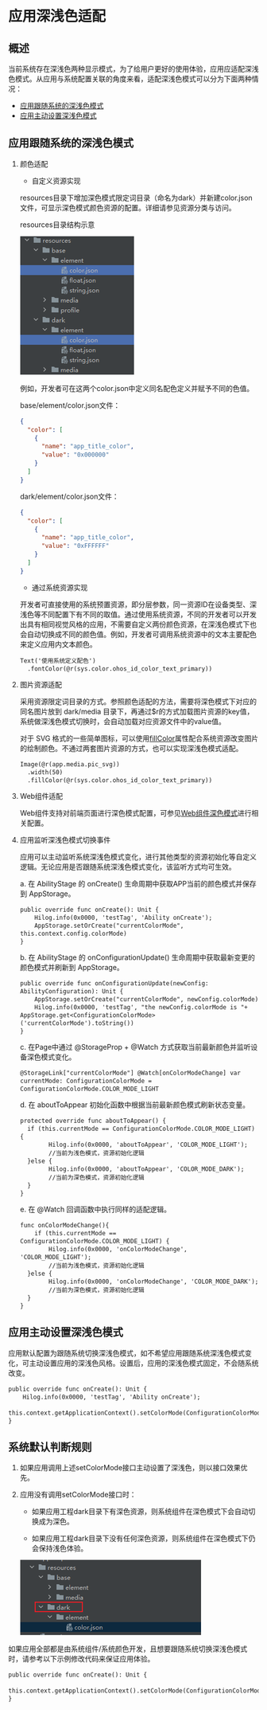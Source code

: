 # 应用深浅色适配

## 概述

当前系统存在深浅色两种显示模式，为了给用户更好的使用体验，应用应适配深浅色模式。从应用与系统配置关联的角度来看，适配深浅色模式可以分为下面两种情况：

- [应用跟随系统的深浅色模式](#应用跟随系统的深浅色模式)
- [应用主动设置深浅色模式](#应用主动设置深浅色模式)

## 应用跟随系统的深浅色模式

1. 颜色适配

    - 自定义资源实现

     resources目录下增加深色模式限定词目录（命名为dark）并新建color.json文件，可显示深色模式颜色资源的配置。详细请参见资源分类与访问。

     resources目录结构示意

     ![colorJsonDir](./figures/colorJsonDir.png)

     例如，开发者可在这两个color.json中定义同名配色定义并赋予不同的色值。

     base/element/color.json文件：

     ```json
     {
       "color": [
         {
           "name": "app_title_color",
           "value": "0x000000"
         }
       ]
     }
     ```

     dark/element/color.json文件：

     ```json
     {
       "color": [
         {
           "name": "app_title_color",
           "value": "0xFFFFFF"
         }
       ]
     }
     ```

    - 通过系统资源实现

     开发者可直接使用的系统预置资源，即分层参数，同一资源ID在设备类型、深浅色等不同配置下有不同的取值。通过使用系统资源，不同的开发者可以开发出具有相同视觉风格的应用，不需要自定义两份颜色资源，在深浅色模式下也会自动切换成不同的颜色值。例如，开发者可调用系统资源中的文本主要配色来定义应用内文本颜色。

      
     ```cangjie
     Text('使用系统定义配色')
       .fontColor(@r(sys.color.ohos_id_color_text_primary))
     ```

2. 图片资源适配

    采用资源限定词目录的方式。参照颜色适配的方法，需要将深色模式下对应的同名图片放到 dark/media 目录下，再通过$r的方式加载图片资源的key值，系统做深浅色模式切换时，会自动加载对应资源文件中的value值。

    对于 SVG 格式的一些简单图标，可以使用[fillColor](./cj-graphics-display.md#显示矢量图)属性配合系统资源改变图片的绘制颜色。不通过两套图片资源的方式，也可以实现深浅色模式适配。

     
    ```cangjie
    Image(@r(app.media.pic_svg))
      .width(50)
      .fillColor(@r(sys.color.ohos_id_color_text_primary))
    ```

3. Web组件适配

    Web组件支持对前端页面进行深色模式配置，可参见[Web组件深色模式](../../../Dev_Guide/source_zh_cn/web/cj-web-set-dark-mode.md)进行相关配置。

4. 应用监听深浅色模式切换事件

    应用可以主动监听系统深浅色模式变化，进行其他类型的资源初始化等自定义逻辑。无论应用是否跟随系统深浅色模式变化，该监听方式均可生效。

    a. 在 AbilityStage 的 onCreate() 生命周期中获取APP当前的颜色模式并保存到 AppStorage。

     
    ```cangjie
    public override func onCreate(): Unit {
        Hilog.info(0x0000, 'testTag', 'Ability onCreate');
        AppStorage.setOrCreate("currentColorMode", this.context.config.colorMode)
    }
    ```

    b. 在 AbilityStage 的 onConfigurationUpdate() 生命周期中获取最新变更的颜色模式并刷新到 AppStorage。

     
    ```cangjie
    public override func onConfigurationUpdate(newConfig: AbilityConfiguration): Unit {
        AppStorage.setOrCreate("currentColorMode", newConfig.colorMode)
        Hilog.info(0x0000, 'testTag', "the newConfig.colorMode is "+ AppStorage.get<ConfigurationColorMode>('currentColorMode').toString())
    }
    ```

    c. 在Page中通过 @StorageProp + @Watch 方式获取当前最新颜色并监听设备深色模式变化。

     
    ```cangjie
    @StorageLink["currentColorMode"] @Watch[onColorModeChange] var currentMode: ConfigurationColorMode = ConfigurationColorMode.COLOR_MODE_LIGHT
    ```

    d. 在 aboutToAppear 初始化函数中根据当前最新颜色模式刷新状态变量。

     
    ```cangjie
    protected override func aboutToAppear() {
      if (this.currentMode == ConfigurationColorMode.COLOR_MODE_LIGHT) {
            Hilog.info(0x0000, 'aboutToAppear', 'COLOR_MODE_LIGHT');
            //当前为浅色模式，资源初始化逻辑
      }else {
            Hilog.info(0x0000, 'aboutToAppear', 'COLOR_MODE_DARK');
            //当前为深色模式，资源初始化逻辑
      }
    }
    ```

    e. 在 @Watch 回调函数中执行同样的适配逻辑。

     
    ```cangjie
    func onColorModeChange(){
        if (this.currentMode == ConfigurationColorMode.COLOR_MODE_LIGHT) {
            Hilog.info(0x0000, 'onColorModeChange', 'COLOR_MODE_LIGHT');
            //当前为浅色模式，资源初始化逻辑
      }else {
            Hilog.info(0x0000, 'onColorModeChange', 'COLOR_MODE_DARK');
            //当前为深色模式，资源初始化逻辑
      }
    }
    ```

## 应用主动设置深浅色模式

应用默认配置为跟随系统切换深浅色模式，如不希望应用跟随系统深浅色模式变化，可主动设置应用的深浅色风格。设置后，应用的深浅色模式固定，不会随系统改变。

 
```cangjie
public override func onCreate(): Unit {
    Hilog.info(0x0000, 'testTag', 'Ability onCreate');
    this.context.getApplicationContext().setColorMode(ConfigurationColorMode.COLOR_MODE_LIGHT)
}
```

## 系统默认判断规则

1. 如果应用调用上述setColorMode接口主动设置了深浅色，则以接口效果优先。

2. 应用没有调用setColorMode接口时：

    - 如果应用工程dark目录下有深色资源，则系统组件在深色模式下会自动切换成为深色。

    - 如果应用工程dark目录下没有任何深色资源，则系统组件在深色模式下仍会保持浅色体验。

     ![darkDir](./figures/darkDir.png)

如果应用全部都是由系统组件/系统颜色开发，且想要跟随系统切换深浅色模式时，请参考以下示例修改代码来保证应用体验。

 
```cangjie
public override func onCreate(): Unit {
    this.context.getApplicationContext().setColorMode(ConfigurationColorMode.COLOR_MODE_NOT_SET)
}
```
